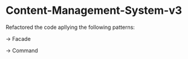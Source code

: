 # Content-Management-System-v3


Refactored the code apllying the following patterns:

-> Facade

-> Command
